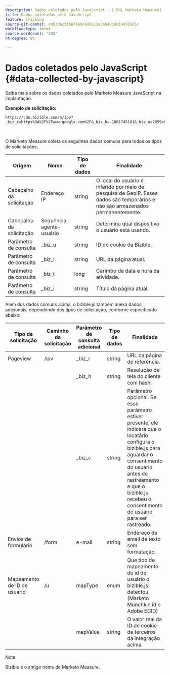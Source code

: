 ```yaml
---
description: Dados coletados pelo JavaScript - [!DNL Marketo Measure] - Documentação do produto
title: Dados coletados pelo JavaScript
feature: Tracking
source-git-commit: 4953d6c51a87669ced0a13e2a54810d14976585c
workflow-type: tm+mt
source-wordcount: '232'
ht-degree: 8%

---
```


# Dados coletados pelo JavaScript {#data-collected-by-javascript}

Saiba mais sobre os dados coletados pelo Marketo Measure JavaScript na implantação.

**Exemplo de solicitação:**

```
https://cdn.bizible.com/m/ipv?_biz_r=https%3A%2F%2Fwww.google.com%2F&_biz_h=-1801745101&_biz_u=7059e81415f34f7bbaf40fe32fdcba21&_biz_s=8cbeed&_biz_l=https%3A%2F%2Fwww.zendesk.com%2Fservice%2F&_biz_t=1676483822155&_biz_i=Customer%20service%20software%20for%20the%20best%20customer%20experiences%20%7C%20Zendesk&_biz_n=0&rnd=235938&cdn_o=a&_biz_z=1676483822155
```

<br>

O Marketo Measure coleta os seguintes dados comuns para todos os tipos de solicitações:

<table>
<thead>
  <tr>
    <th>Origem</th>
    <th>Nome</th>
    <th>Tipo de dados</th>
    <th>Finalidade</th>
  </tr>
</thead>
<tbody>
  <tr>
    <td>Cabeçalho da solicitação</td>
    <td>Endereço IP</td>
    <td>string</td>
    <td>O local do usuário é inferido por meio de pesquisa de GeoIP. Esses dados são temporários e não são armazenados permanentemente.</td>
  </tr>
  <tr>
    <td>Cabeçalho da solicitação</td>
    <td>Sequência agente-usuário</td>
    <td>string</td>
    <td>Determina qual dispositivo o usuário está usando.</td>
  </tr>
  <tr>
    <td>Parâmetro de consulta</td>
    <td>_biz_u</td>
    <td>string</td>
    <td>ID do cookie da Bizible.</td>
  </tr>
  <tr>
    <td>Parâmetro de consulta</td>
    <td>_biz_l</td>
    <td>string</td>
    <td>URL da página atual.</td>
  </tr>
  <tr>
    <td>Parâmetro de consulta</td>
    <td>_biz_t</td>
    <td>long</td>
    <td>Carimbo de data e hora da atividade.</td>
  </tr>
  <tr>
    <td>Parâmetro de consulta</td>
    <td>_biz_i</td>
    <td>string</td>
    <td>Título da página atual.</td>
  </tr>
</tbody>
</table>

Além dos dados comuns acima, o bizible.js também anexa dados adicionais, dependendo dos tipos de solicitação, conforme especificado abaixo:

<table>
<thead>
  <tr>
    <th>Tipo de solicitação</th>
    <th>Caminho da solicitação</th>
    <th>Parâmetro de consulta adicional</th>
    <th>Tipo de dados</th>
    <th>Finalidade</th>
  </tr>
</thead>
<tbody>
  <tr>
    <td>Pageview</td>
    <td>/ipv</td>
    <td>_biz_r</td>
    <td>string</td>
    <td>URL da página de referência.</td>
  </tr>
  <tr>
    <td></td>
    <td></td>
    <td>_biz_h</td>
    <td>string</td>
    <td>Resolução de tela do cliente com hash.</td>
  </tr>
  <tr>
    <td></td>
    <td></td>
    <td>_biz_c</td>
    <td>string</td>
    <td>Parâmetro opcional. Se esse parâmetro estiver presente, ele indicará que o locatário configura o bizible.js para aguardar o consentimento do usuário antes do rastreamento e que o bizible.js recebeu o consentimento do usuário para ser rastreado.</td>
  </tr>
  <tr>
    <td>Envios de formulário</td>
    <td>/form</td>
    <td>e-mail</td>
    <td>string</td>
    <td>Endereço de email de texto sem formatação.</td>
  </tr>
  <tr>
    <td>Mapeamento de ID de usuário</td>
    <td>/u</td>
    <td>mapType</td>
    <td>enum</td>
    <td>Que tipo de mapeamento de id de usuário o bizible.js detectou (Marketo Munchkin id e Adobe ECID)</td>
  </tr>
  <tr>
    <td></td>
    <td></td>
    <td>mapValue</td>
    <td>string</td>
    <td>O valor real da ID de cookie de terceiros da integração acima.</td>
  </tr>
</tbody>
</table>

>[!NOTE]
>
>Bizible é o antigo nome de Marketo Measure.
